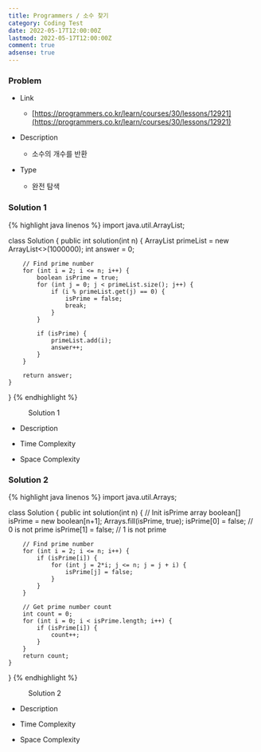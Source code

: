 ```yaml
---
title: Programmers / 소수 찾기
category: Coding Test
date: 2022-05-17T12:00:00Z
lastmod: 2022-05-17T12:00:00Z
comment: true
adsense: true
---
```


### Problem

* Link
  * [https://programmers.co.kr/learn/courses/30/lessons/12921](https://programmers.co.kr/learn/courses/30/lessons/12921)

* Description
  * 소수의 개수를 반환

* Type
  * 완전 탐색

### Solution 1

{% highlight java linenos %}
import java.util.ArrayList;

class Solution {
    public int solution(int n) {
        ArrayList<Integer> primeList = new ArrayList<>(1000000);
        int answer = 0;
        
        // Find prime number
        for (int i = 2; i <= n; i++) {
            boolean isPrime = true;
            for (int j = 0; j < primeList.size(); j++) {
                if (i % primeList.get(j) == 0) {
                    isPrime = false;
                    break;
                }
            }
            
            if (isPrime) {
            	primeList.add(i);
            	answer++;
            }
        }
        
        return answer;
    }
}
{% endhighlight %}
<figure>
<figcaption class="caption">Solution 1</figcaption>
</figure>

* Description

* Time Complexity

* Space Complexity

### Solution 2

{% highlight java linenos %}
import java.util.Arrays;

class Solution {
    public int solution(int n) {
        // Init isPrime array
        boolean[] isPrime = new boolean[n+1];
        Arrays.fill(isPrime, true);
        isPrime[0] = false; // 0 is not prime
        isPrime[1] = false; // 1 is not prime
        
        // Find prime number
        for (int i = 2; i <= n; i++) {
            if (isPrime[i]) {
                for (int j = 2*i; j <= n; j = j + i) {
                    isPrime[j] = false;
                }
            }
        }
        
        // Get prime number count
        int count = 0;
        for (int i = 0; i < isPrime.length; i++) {
            if (isPrime[i]) {
                count++;
            }
        }
        return count;
    }
}
{% endhighlight %}
<figure>
<figcaption class="caption">Solution 2</figcaption>
</figure>

* Description

* Time Complexity

* Space Complexity